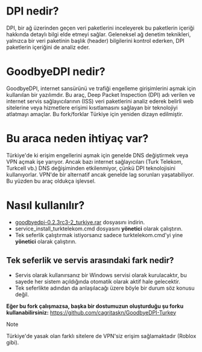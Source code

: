 # DPI nedir?

DPI, bir ağ üzerinden geçen veri paketlerini inceleyerek bu paketlerin içeriği hakkında detaylı bilgi elde etmeyi sağlar. Geleneksel ağ denetim teknikleri, yalnızca bir veri paketinin başlık (header) bilgilerini kontrol ederken, DPI paketlerin içeriğini de analiz eder.

# GoodbyeDPI nedir?

GoodbyeDPI, internet sansürünü ve trafiği engelleme girişimlerini aşmak için kullanılan bir yazılımdır. Bu araç, Deep Packet Inspection (DPI) adı verilen ve internet servis sağlayıcılarının (ISS) veri paketlerini analiz ederek belirli web sitelerine veya hizmetlere erişimi kısıtlamasını sağlayan bir teknolojiyi atlatmayı amaçlar. Bu fork/forklar Türkiye için yeniden dizayn edilmiştir.

# Bu araca neden ihtiyaç var?

Türkiye'de ki erişim engellerini aşmak için genelde DNS değiştirmek veya VPN açmak işe yarıyor. Ancak bazı internet sağlayıcıları (Turk Telekom, Turkcell vb.) DNS değişiminden etkilenmiyor, çünkü DPI teknolojisini kullanıyorlar. VPN'de bir alternatif ancak genelde lag sorunları yaşatabiliyor. Bu yüzden bu araç oldukça işlevsel.

# Nasıl kullanılır?
- [goodbyedpi-0.2.3rc3-2_turkiye.rar](https://github.com/meto1558/GoodbyeDPI-Turkiye/releases/download/v0.2.3/goodbyedpi-0.2.3rc3-2_turkiye.rar) dosyasını indirin.
- service_install_turktelekom.cmd dosyasını **yönetici** olarak çalıştırın.
- Tek seferlik çalıştırmak istiyorsanız sadece turktelekom.cmd'yi yine **yönetici** olarak çalıştırın.

## Tek seferlik ve servis arasındaki fark nedir?
- Servis olarak kullanırsanız bir Windows servisi olarak kurulacaktır, bu sayede her sistem açıldığında otomatik olarak aktif hale gelecektir.
- Tek seferlikte adından da anlaşılacağı üzere böyle bir durum söz konusu değil.

**Eğer bu fork çalışmazsa, başka bir dostumuzun oluşturduğu şu forku kullanabilirsiniz:** https://github.com/cagritaskn/GoodbyeDPI-Turkey

> [!NOTE]
> Türkiye'de yasak olan farklı sitelere de VPN'siz erişim sağlamaktadır (Roblox gibi).
